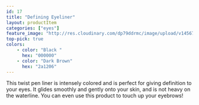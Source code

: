 ```yaml
---
id: 17
title: "Defining Eyeliner"
layout: productItem
categories: ["eyes"]
feature_image: "http://res.cloudinary.com/dp79ddrmc/image/upload/v1456717061/products/defining-eyeliner.jpg"
top-pick: true
colors:
    - color: "Black "
      hex: "000000"
    - color: "Dark Brown"
      hex: "2a1206"
---
```

This twist pen liner is intensely colored and is perfect for giving definition to your eyes. It glides smoothly and gently onto your skin, and is not heavy on the waterline.  You can even use this product to touch up your eyebrows!